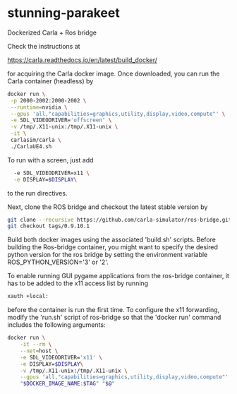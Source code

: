 # stunning-parakeet
Dockerized Carla + Ros bridge

Check the instructions at

https://carla.readthedocs.io/en/latest/build_docker/

for acquiring the Carla docker image. Once downloaded, you can run the Carla container (headless) by

```bash
docker run \
 -p 2000-2002:2000-2002 \
 --runtime=nvidia \
 --gpus 'all,"capabilities=graphics,utility,display,video,compute"' \
 -e SDL_VIDEODRIVER='offscreen' \
 -v /tmp/.X11-unix:/tmp/.X11-unix \
 -it \
 carlasim/carla \
 ./CarlaUE4.sh
```

To run with a screen, just add 

```bash
  -e SDL_VIDEODRIVER=x11 \
  -e DISPLAY=$DISPLAY\
```
to the run directives.


Next, clone the ROS bridge and checkout the latest stable version by

```bash
git clone --recursive https://github.com/carla-simulator/ros-bridge.git
git checkout tags/0.9.10.1
```

Build both docker images using the associated 'build.sh' scripts. Before building the Ros-bridge container, you might want to specify the desired python version for the ros bridge by setting the environment variable ROS_PYTHON_VERSION='3' or '2'.

To enable running GUI pygame applications from the ros-bridge container, it has to be added to the x11 access list by running 


```bash
xauth +local:
```

before the container is run the first time. To configure the x11 forwarding, modify the 'run.sh' script of ros-bridge so that the 'docker run' command includes the following arguments:

```bash
docker run \
    -it --rm \
    --net=host \
    -e SDL_VIDEODRIVER='x11' \
    -e DISPLAY=$DISPLAY\
    -v /tmp/.X11-unix:/tmp/.X11-unix \
    --gpus 'all,"capabilities=graphics,utility,display,video,compute"' \
    "$DOCKER_IMAGE_NAME:$TAG" "$@"
```


